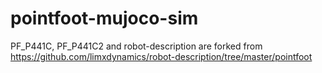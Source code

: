 # pointfoot-mujoco-sim

PF_P441C, PF_P441C2 and robot-description are forked from https://github.com/limxdynamics/robot-description/tree/master/pointfoot
